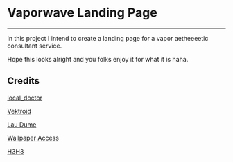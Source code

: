 # Vaporwave Landing Page
------------------------

In this project I intend to create a landing page for a vapor aetheeeetic consultant service.<br />

Hope this looks alright and you folks enjoy it for what it is haha.

## Credits

<a href="https://www.shutterstock.com/image-vector/cyberpunk-vaporwave-style-art-collage-hands-1772265800?utm_source=sstkblog&utm_medium=cta&utm_campaign=blog-cta&utm_content=collections" target="_blank" rel="noopener noreferrer">local_doctor</a>

<a href="https://vektroid.bandcamp.com/music" target="_blank" rel="noopener noreferrer">Vektroid</a>

<a href="https://www.pinterest.co.uk/pin/244320348526022839/" target="_blank" rel="noopener noreferrer">Lau Dume</a>

<a href="https://wallpaperaccess.com/sailor-moon-vaporwave" target="_blank" rel="noopener noreferrer">Wallpaper Access</a>

<a href="https://h3h3shop.com/" target="_blank" rel="noopener noreferrer">H3H3</a>

